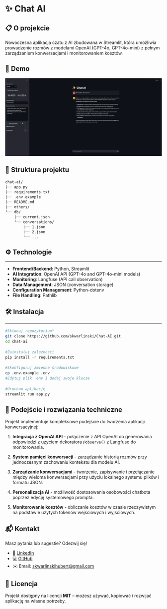 # ✨ Chat AI

## 📋 O projekcie

Nowoczesna aplikacja czatu z AI zbudowana w Streamlit, która umożliwia prowadzenie rozmów z modelami OpenAI (GPT-4o, GPT-4o-mini) z pełnym zarządzaniem konwersacjami i monitorowaniem kosztów.


## 📱 Demo

![Chat AI Interface](others/chat.ai.png)

## 📁 Struktura projektu

```
chat-ai/
├── app.py                 
├── requirements.txt       
├── .env.example          
├── README.md             
├── others/               
└── db/                   
    ├── current.json      
    └── conversations/    
        ├── 1.json       
        ├── 2.json       
        └── ...          
```
## ⚙️ Technologie
---

* **Frontend/Backend**: Python, Streamlit
* **AI Integration**: OpenAI API (GPT-4o and GPT-4o-mini models)
* **Monitoring**: Langfuse (API call observation)
* **Data Management**: JSON (conversation storage)
* **Configuration Management**: Python-dotenv
* **File Handling**: Pathlib

## 🛠️ Instalacja
---

   ```bash
   #Sklonuj repozytorium*
   git clone https://github.com/skwarlinski/Chat-AI.git
   cd chat-ai
   
   #Zainstaluj zależności
   pip install -r requirements.txt
   
   #Skonfiguruj zmienne środowiskowe
   cp .env.example .env
   #Edytuj plik .env i dodaj swoje klucze
   
   #Uruchom aplikację
   streamlit run app.py
   ```

## 🧠 Podejście i rozwiązania techniczne

Projekt implementuje kompleksowe podejście do tworzenia aplikacji konwersacyjnej:

1. **Integracja z OpenAI API** - połączenie z API OpenAI do generowania odpowiedzi z użyciem dekoratora `@observe()` z Langfuse do monitorowania.

2. **System pamięci konwersacji** - zarządzanie historią rozmów przy jednoczesnym zachowaniu kontekstu dla modelu AI.

3. **Zarządzanie konwersacjami** - tworzenie, zapisywanie i przełączanie między wieloma konwersacjami przy użyciu lokalnego systemu plików i formatu JSON.

4. **Personalizacja AI** - możliwość dostosowania osobowości chatbota poprzez edycję systemowego prompta.

5. **Monitorowanie kosztów** - obliczanie kosztów w czasie rzeczywistym na podstawie użytych tokenów wejściowych i wyjściowych.

## 📬 Kontakt

Masz pytania lub sugestie? Odezwij się!

- 💼 [LinkedIn](https://www.linkedin.com/in/hubert-skwarlinski-895437368/)
- 💻 [GitHub](https://github.com/skwarlinski)
- ✉️ Email: [skwarlinskihubert@gmail.com](mailto:skwarlinskihubert@gmail.com)

## 📜 Licencja

Projekt dostępny na licencji **MIT** – możesz używać, kopiować i rozwijać aplikację na własne potrzeby.